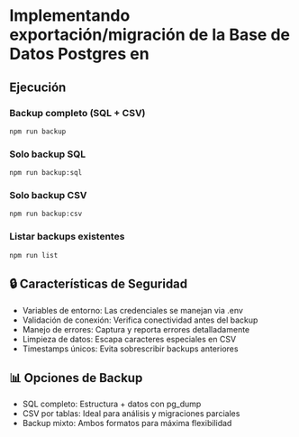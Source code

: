 # Implementando exportación/migración de la Base de Datos Postgres en 

## Ejecución
### Backup completo (SQL + CSV)
`npm run backup`

### Solo backup SQL
`npm run backup:sql`

### Solo backup CSV
`npm run backup:csv`

### Listar backups existentes
`npm run list`

## 🔒 Características de Seguridad

- Variables de entorno: Las credenciales se manejan via .env
- Validación de conexión: Verifica conectividad antes del backup
- Manejo de errores: Captura y reporta errores detalladamente
- Limpieza de datos: Escapa caracteres especiales en CSV
- Timestamps únicos: Evita sobrescribir backups anteriores

## 📊 Opciones de Backup

- SQL completo: Estructura + datos con pg_dump
- CSV por tablas: Ideal para análisis y migraciones parciales
- Backup mixto: Ambos formatos para máxima flexibilidad
